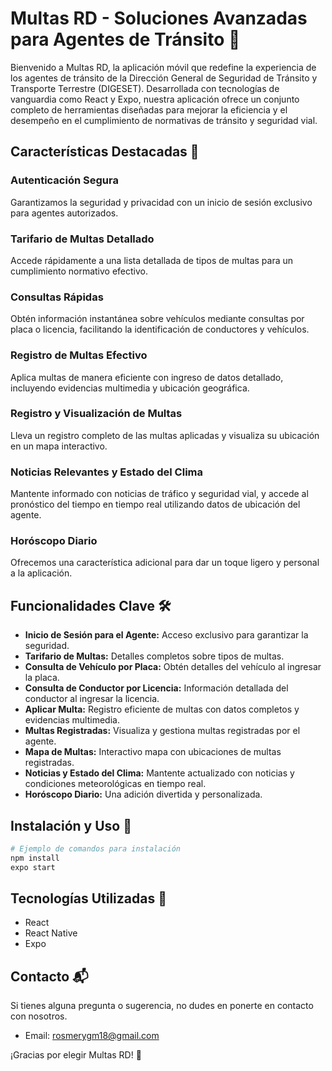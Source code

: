 # Multas RD - Soluciones Avanzadas para Agentes de Tránsito 🚦

Bienvenido a Multas RD, la aplicación móvil que redefine la experiencia de los agentes de tránsito de la Dirección General de Seguridad de Tránsito y Transporte Terrestre (DIGESET). Desarrollada con tecnologías de vanguardia como React y Expo, nuestra aplicación ofrece un conjunto completo de herramientas diseñadas para mejorar la eficiencia y el desempeño en el cumplimiento de normativas de tránsito y seguridad vial.

## Características Destacadas 🌟

### Autenticación Segura
Garantizamos la seguridad y privacidad con un inicio de sesión exclusivo para agentes autorizados.

### Tarifario de Multas Detallado
Accede rápidamente a una lista detallada de tipos de multas para un cumplimiento normativo efectivo.

### Consultas Rápidas
Obtén información instantánea sobre vehículos mediante consultas por placa o licencia, facilitando la identificación de conductores y vehículos.

### Registro de Multas Efectivo
Aplica multas de manera eficiente con ingreso de datos detallado, incluyendo evidencias multimedia y ubicación geográfica.

### Registro y Visualización de Multas
Lleva un registro completo de las multas aplicadas y visualiza su ubicación en un mapa interactivo.

### Noticias Relevantes y Estado del Clima
Mantente informado con noticias de tráfico y seguridad vial, y accede al pronóstico del tiempo en tiempo real utilizando datos de ubicación del agente.

### Horóscopo Diario
Ofrecemos una característica adicional para dar un toque ligero y personal a la aplicación.

## Funcionalidades Clave 🛠️

- **Inicio de Sesión para el Agente:** Acceso exclusivo para garantizar la seguridad.
- **Tarifario de Multas:** Detalles completos sobre tipos de multas.
- **Consulta de Vehículo por Placa:** Obtén detalles del vehículo al ingresar la placa.
- **Consulta de Conductor por Licencia:** Información detallada del conductor al ingresar la licencia.
- **Aplicar Multa:** Registro eficiente de multas con datos completos y evidencias multimedia.
- **Multas Registradas:** Visualiza y gestiona multas registradas por el agente.
- **Mapa de Multas:** Interactivo mapa con ubicaciones de multas registradas.
- **Noticias y Estado del Clima:** Mantente actualizado con noticias y condiciones meteorológicas en tiempo real.
- **Horóscopo Diario:** Una adición divertida y personalizada.

## Instalación y Uso 🚀

```bash
# Ejemplo de comandos para instalación
npm install
expo start
```

## Tecnologías Utilizadas 🚀

- React
- React Native
- Expo

## Contacto 📬

Si tienes alguna pregunta o sugerencia, no dudes en ponerte en contacto con nosotros.

- Email: rosmerygm18@gmail.com

¡Gracias por elegir Multas RD! 🚀
